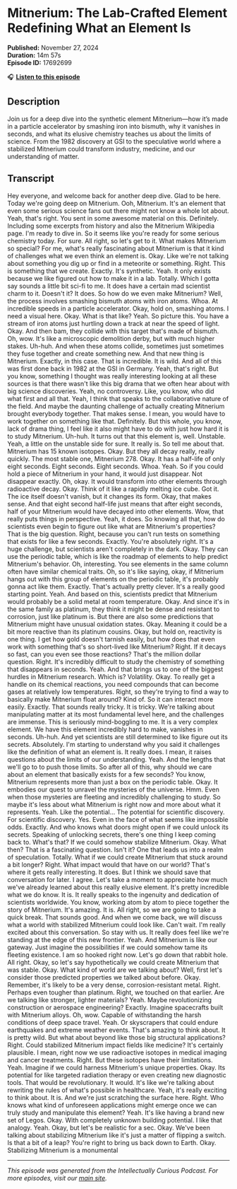 # Mitnerium: The Lab-Crafted Element Redefining What an Element Is

**Published:** November 27, 2024  
**Duration:** 14m 57s  
**Episode ID:** 17692699

🎧 **[Listen to this episode](https://intellectuallycurious.buzzsprout.com/2529712/episodes/17692699-mitnerium-the-lab-crafted-element-redefining-what-an-element-is)**

## Description

Join us for a deep dive into the synthetic element Mitnerium—how it’s made in a particle accelerator by smashing iron into bismuth, why it vanishes in seconds, and what its elusive chemistry teaches us about the limits of science. From the 1982 discovery at GSI to the speculative world where a stabilized Mitnerium could transform industry, medicine, and our understanding of matter.

## Transcript

Hey everyone, and welcome back for another deep dive. Glad to be here. Today we're going deep on Mitnerium. Ooh, Mitnerium. It's an element that even some serious science fans out there might not know a whole lot about. Yeah, that's right. You sent in some awesome material on this. Definitely. Including some excerpts from history and also the Mitnerium Wikipedia page. I'm ready to dive in. So it seems like you're ready for some serious chemistry today. For sure. All right, so let's get to it. What makes Mitnerium so special? For me, what's really fascinating about Mitnerium is that it kind of challenges what we even think an element is. Okay. Like we're not talking about something you dig up or find in a meteorite or something. Right. This is something that we create. Exactly. It's synthetic. Yeah. It only exists because we like figured out how to make it in a lab. Totally. Which I gotta say sounds a little bit sci-fi to me. It does have a certain mad scientist charm to it. Doesn't it? It does. So how do we even make Mitnerium? Well, the process involves smashing bismuth atoms with iron atoms. Whoa. At incredible speeds in a particle accelerator. Okay, hold on, smashing atoms. I need a visual here. Okay. What is that like? Yeah. So picture this. You have a stream of iron atoms just hurtling down a track at near the speed of light. Okay. And then bam, they collide with this target that's made of bismuth. Oh, wow. It's like a microscopic demolition derby, but with much higher stakes. Uh-huh. And when these atoms collide, sometimes just sometimes they fuse together and create something new. And that new thing is Mitnerium. Exactly, in this case. That is incredible. It is wild. And all of this was first done back in 1982 at the GSI in Germany. Yeah, that's right. But you know, something I thought was really interesting looking at all these sources is that there wasn't like this big drama that we often hear about with big science discoveries. Yeah, no controversy. Like, you know, who did what first and all that. Yeah, I think that speaks to the collaborative nature of the field. And maybe the daunting challenge of actually creating Mitnerium brought everybody together. That makes sense. I mean, you would have to work together on something like that. Definitely. But this whole, you know, lack of drama thing, I feel like it also might have to do with just how hard it is to study Mitnerium. Uh-huh. It turns out that this element is, well. Unstable. Yeah, a little on the unstable side for sure. It really is. So tell me about that. Mitnerium has 15 known isotopes. Okay. But they all decay really, really quickly. The most stable one, Mitnerium 278. Okay. It has a half-life of only eight seconds. Eight seconds. Eight seconds. Whoa. Yeah. So if you could hold a piece of Mitnerium in your hand, it would just disappear. Not disappear exactly. Oh, okay. It would transform into other elements through radioactive decay. Okay. Think of it like a rapidly melting ice cube. Got it. The ice itself doesn't vanish, but it changes its form. Okay, that makes sense. And that eight second half-life just means that after eight seconds, half of your Mitnerium would have decayed into other elements. Wow, that really puts things in perspective. Yeah, it does. So knowing all that, how do scientists even begin to figure out like what are Mitnerium's properties? That is the big question. Right, because you can't run tests on something that exists for like a few seconds. Exactly. You're absolutely right. It's a huge challenge, but scientists aren't completely in the dark. Okay. They can use the periodic table, which is like the roadmap of elements to help predict Mitnerium's behavior. Oh, interesting. You see elements in the same column often have similar chemical traits. Oh, so it's like saying, okay, if Mitnerium hangs out with this group of elements on the periodic table, it's probably gonna act like them. Exactly. That's actually pretty clever. It's a really good starting point. Yeah. And based on this, scientists predict that Mitnerium would probably be a solid metal at room temperature. Okay. And since it's in the same family as platinum, they think it might be dense and resistant to corrosion, just like platinum is. But there are also some predictions that Mitnerium might have unusual oxidation states. Okay. Meaning it could be a bit more reactive than its platinum cousins. Okay, but hold on, reactivity is one thing. I get how gold doesn't tarnish easily, but how does that even work with something that's so short-lived like Mitnerium? Right. If it decays so fast, can you even see those reactions? That's the million dollar question. Right. It's incredibly difficult to study the chemistry of something that disappears in seconds. Yeah. And that brings us to one of the biggest hurdles in Mitnerium research. Which is? Volatility. Okay. To really get a handle on its chemical reactions, you need compounds that can become gases at relatively low temperatures. Right, so they're trying to find a way to basically make Mitnerium float around? Kind of. So it can interact more easily. Exactly. That sounds really tricky. It is tricky. We're talking about manipulating matter at its most fundamental level here, and the challenges are immense. This is seriously mind-boggling to me. It is a very complex element. We have this element incredibly hard to make, vanishes in seconds. Uh-huh. And yet scientists are still determined to like figure out its secrets. Absolutely. I'm starting to understand why you said it challenges like the definition of what an element is. It really does. I mean, it raises questions about the limits of our understanding. Yeah. And the lengths that we'll go to to push those limits. So after all of this, why should we care about an element that basically exists for a few seconds? You know, Mitnerium represents more than just a box on the periodic table. Okay. It embodies our quest to unravel the mysteries of the universe. Hmm. Even when those mysteries are fleeting and incredibly challenging to study. So maybe it's less about what Mitnerium is right now and more about what it represents. Yeah. Like the potential... The potential for scientific discovery. For scientific discovery. Yes. Even in the face of what seems like impossible odds. Exactly. And who knows what doors might open if we could unlock its secrets. Speaking of unlocking secrets, there's one thing I keep coming back to. What's that? If we could somehow stabilize Mitnerium. Okay. What then? That is a fascinating question. Isn't it? One that leads us into a realm of speculation. Totally. What if we could create Mitnerium that stuck around a bit longer? Right. What impact would that have on our world? That's where it gets really interesting. It does. But I think we should save that conversation for later. I agree. Let's take a moment to appreciate how much we've already learned about this really elusive element. It's pretty incredible what we do know. It is. It really speaks to the ingenuity and dedication of scientists worldwide. You know, working atom by atom to piece together the story of Mitnerium. It's amazing. It is. All right, so we are going to take a quick break. That sounds good. And when we come back, we will discuss what a world with stabilized Mitnerium could look like. Can't wait. I'm really excited about this conversation. So stay with us. It really does feel like we're standing at the edge of this new frontier. Yeah. And Mitnerium is like our gateway. Just imagine the possibilities if we could somehow tame its fleeting existence. I am so hooked right now. Let's go down that rabbit hole. All right. Okay, so let's say hypothetically we could create Mitnerium that was stable. Okay. What kind of world are we talking about? Well, first let's consider those predicted properties we talked about before. Okay. Remember, it's likely to be a very dense, corrosion-resistant metal. Right. Perhaps even tougher than platinum. Right, we touched on that earlier. Are we talking like stronger, lighter materials? Yeah. Maybe revolutionizing construction or aerospace engineering? Exactly. Imagine spacecrafts built with Mitnerium alloys. Oh, wow. Capable of withstanding the harsh conditions of deep space travel. Yeah. Or skyscrapers that could endure earthquakes and extreme weather events. That's amazing to think about. It is pretty wild. But what about beyond like those big structural applications? Right. Could stabilized Mitnerium impact fields like medicine? It's certainly plausible. I mean, right now we use radioactive isotopes in medical imaging and cancer treatments. Right. But these isotopes have their limitations. Yeah. Imagine if we could harness Mitnerium's unique properties. Okay. Its potential for like targeted radiation therapy or even creating new diagnostic tools. That would be revolutionary. It would. It's like we're talking about rewriting the rules of what's possible in healthcare. Yeah, it's really exciting to think about. It is. And we're just scratching the surface here. Right. Who knows what kind of unforeseen applications might emerge once we can truly study and manipulate this element? Yeah. It's like having a brand new set of Legos. Okay. With completely unknown building potential. I like that analogy. Yeah. Okay, but let's be realistic for a sec. Okay. We've been talking about stabilizing Mitnerium like it's just a matter of flipping a switch. Is that a bit of a leap? You're right to bring us back down to Earth. Okay. Stabilizing Mitnerium is a monumental

---
*This episode was generated from the Intellectually Curious Podcast. For more episodes, visit our [main site](https://intellectuallycurious.buzzsprout.com).*
